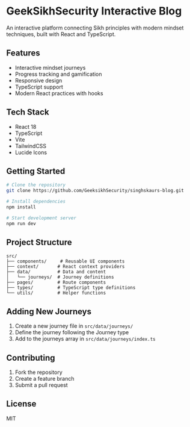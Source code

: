 # GeekSikhSecurity Interactive Blog

An interactive platform connecting Sikh principles with modern mindset techniques, built with React and TypeScript.

## Features

- Interactive mindset journeys
- Progress tracking and gamification
- Responsive design
- TypeScript support
- Modern React practices with hooks

## Tech Stack

- React 18
- TypeScript
- Vite
- TailwindCSS
- Lucide Icons

## Getting Started

```bash
# Clone the repository
git clone https://github.com/GeeksikhSecurity/singhskaurs-blog.git

# Install dependencies
npm install

# Start development server
npm run dev
```

## Project Structure

```
src/
├── components/     # Reusable UI components
├── context/       # React context providers
├── data/          # Data and content
│   └── journeys/  # Journey definitions
├── pages/         # Route components
├── types/         # TypeScript type definitions
└── utils/         # Helper functions
```

## Adding New Journeys

1. Create a new journey file in `src/data/journeys/`
2. Define the journey following the Journey type
3. Add to the journeys array in `src/data/journeys/index.ts`

## Contributing

1. Fork the repository
2. Create a feature branch
3. Submit a pull request

## License

MIT